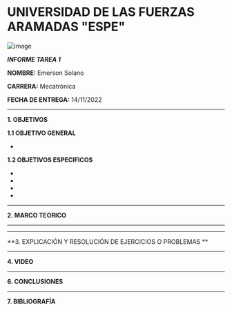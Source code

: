 # UNIVERSIDAD DE LAS FUERZAS ARAMADAS "ESPE"
![image](https://user-images.githubusercontent.com/116772918/200762591-a164d8db-c02e-4269-8bb4-0bc4c810d79f.png)

***INFORME TAREA 1***

**NOMBRE:** Emerson Solano

**CARRERA:** Mecatrónica

**FECHA DE ENTREGA:** 14/11/2022

--------------------------------------------------------------------------------------------------------------------------------------------------------------------------------------

**1. OBJETIVOS**

**1.1  OBJETIVO GENERAL**

*

**1.2  OBJETIVOS ESPECIFICOS**

*  
* 
* 
* 

--------------------------------------------------------------------------------------------------------------------------------------------------------------------------------------
**2. MARCO TEORICO**



-------------------------------------------------------------------------------------------------------------------------------------------------------------------------------------









--------------------------------------------------------------------------------------------------------------------------------------------------------------------------------------
**3. EXPLICACIÓN Y RESOLUCIÓN DE EJERCICIOS O PROBLEMAS **





--------------------------------------------------------------------------------------------------------------------------------------------------------------------------------------
**4. VIDEO**



---------------------------------------------------------------------------------------------------------------------------------------------------------------------------------------
**6. CONCLUSIONES**



----------------------------------------------------------------------------------------------------------------------------------------------------------------------------------------

**7. BIBLIOGRAFÍA**
